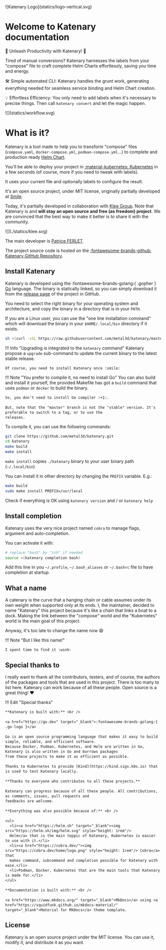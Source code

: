 <div class="md-center">
![Katenary Logo](statics/logo-vertical.svg)
</div>

# Welcome to Katenary documentation

🚀 Unleash Productivity with Katenary! 🚀

Tired of manual conversions? Katenary harnesses the labels from your "compose" file to craft complete Helm Charts
effortlessly, saving you time and energy.

🛠️ Simple automated CLI: Katenary handles the grunt work, generating everything needed for seamless service binding
and Helm Chart creation.

💡 Effortless Efficiency: You only need to add labels when it's necessary to precise things. Then call `katenary convert`
and let the magic happen.

<div style="margin: auto" class="zoomable">
![](statics/workflow.svg)
</div>

# What is it?

Katenary is a tool made to help you to transform "compose" files (`compose.yaml`, `docker-compose.yml`,
`podman-compose.yml`...) to complete and production ready [Helm Chart](https://helm.sh).

You'll be able to deploy your project in [:material-kubernetes: Kubernetes](https://kubernetes.io) in a few seconds
(of course, more if you need to tweak with labels).

It uses your current file and optionally labels to configure the result.

It's an open source project, under MIT license, originally partially developed at [Smile](https://www.smile.eu).

Today, it's partially developed in collaboration with [Klee Group](https://www.kleegroup.com). Note that Katenary is
and **will stay an open source and free (as freedom) project**. We are convinced that the best way to make it better is to
share it with the community.

<div id="klee">
![](./statics/klee.svg)
</div>

The main developer is [Patrice FERLET](https://github.com/metal3d).

The project source
code is hosted on the [:fontawesome-brands-github: Katenary GitHub Repository](https://github.com/metal3d/katenary).

## Install Katenary

Katenary is developed using the :fontawesome-brands-golang:{ .gopher } [Go](https://go.dev) language.
The binary is statically linked, so you can simply download it from the [release
page](https://github.com/metal3d/katenary/releases) of the project in GitHub.

You need to select the right binary for your operating system and architecture, and copy the binary in a directory
that is in your `PATH`.

If you are a Linux user, you can use the "one line installation command" which will download the binary in your
`$HOME/.local/bin` directory if it exists.

```bash
sh <(curl -sSL https://raw.githubusercontent.com/metal3d/katenary/master/install.sh)
```

!!! Info "Upgrading is integrated to the `katenary` command"
    Katenary propose a `upgrade` sub-command to update the current binary to the latest stable release.

    Of course, you need to install Katenary once :smile:

!!! Note "You prefer to compile it, no need to install Go"
    You can also build and install it yourself, the provided Makefile has got a `build` command that uses `podman` or
    `docker` to build the binary.

    So, you don't need to install Go compiler :+1:.

    But, note that the "master" branch is not the "stable" version. It's preferable to switch to a tag, or to use the
    releases.

To compile it, you can use the following commands:

```bash
git clone https://github.com/metal3d/katenary.git
cd katenary
make build
make install
```

`make install` copies `./katenary` binary to your user binary path (`~/.local/bin`)

You can install it in other directory by changing the `PREFIX` variable. E.g.:

```bash
make build
sudo make install PREFIX=/usr/local
```

Check if everything is OK using `katenary version` and / or `katenary help`

## Install completion

Katenary uses the very nice project named `cobra` to manage flags, argument and auto-completion.

You can activate it with:

```bash
# replace "bash" by "zsh" if needed
source <(katenary completion bash)
```

Add this line in you `~/.profile`, `~/.bash_aliases` or `~/.bashrc` file to have completion at startup.

## What a name

A catenary is the curve that a hanging chain or cable assumes under its own weight when supported only at its ends.
I, the maintainer, decided to name "Katenary" this project because it's like a chain that links a boat to a dock.
Making the link between the "compose" world and the "Kubernetes" world is the main goal of this project.

Anyway, it's too late to change the name now :smile:

!!! Note "But I like this name!"

    I spent time to find it :wink:

## Special thanks to

I really want to thank all the contributors, testers, and of course, the authors of the packages and tools that are used
in this project. There is too many to list here. Katenary can work because of all these people. Open source is a great
thing! :heart:

!!! Edit "Special thanks"

    **Katenary is built with:** <br /> 

    <a href="https://go.dev" target="_blank">:fontawesome-brands-golang:{ .go-logo }</a>

    Go is an open source programming language that makes it easy to build simple, reliable, and efficient software.
    Because Docker, Podman, Kubernetes, and Helm are written in Go, Katenary is also written in Go and borrows packages
    from these projects to make it as efficient as possible.

    Thanks to Kubernetes to provide [Kind](https://kind.sigs.k8s.io) that is used to test Katenary locally.

    **Thanks to everyone who contributes to all these projects.**

    Katenary can progress because of all these people. All contributions, as comments, issues, pull requests and
    feedbacks are welcome.

    **Everything was also possible because of:** <br />

    <ul>
      <li><a href="https://helm.sh" target="_blank"><img src="https://helm.sh/img/helm.svg" style="height: 1rem"/>
      Helm</a> that is the main toppic of Katenary, Kubernetes is easier to use with it.</li>
      <li><a href="https://cobra.dev/"><img src="https://cobra.dev/home/logo.png" style="height: 1rem"/> Cobra</a> that
      makes command, subcommand and completion possible for Katenary with ease.</li>
      <li>Podman, Docker, Kubernetes that are the main tools that Katenary is made for.</li>
    </ul>

    **Documentation is built with:** <br />

    <a href="https://www.mkdocs.org/" target="_blank">MkDocs</a> using <a
    href="https://squidfunk.github.io/mkdocs-material/" target="_blank">Material for MkDocs</a> theme template.

## License

Katenary is an open source project under the MIT license. You can use it, modify it, and distribute it as you want.
